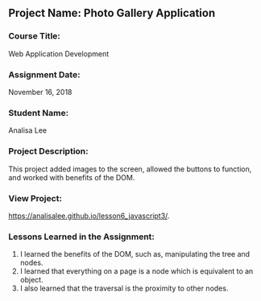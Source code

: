 ## Project Name:  Photo Gallery Application

### Course Title:
Web Application Development

### Assignment Date:  
November 16, 2018

### Student Name:  
Analisa Lee

### Project Description:
This project added images to the screen, allowed the buttons to function, and worked with benefits of the DOM.

### View Project:
 https://analisalee.github.io/lesson6_javascript3/.

### Lessons Learned in the Assignment:
1. I learned the benefits of the DOM, such as, manipulating the tree and nodes.
2. I learned that everything on a page is a node which is equivalent to an object.
3. I also learned that the traversal is the proximity to other nodes.

